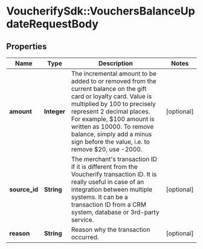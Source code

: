 # VoucherifySdk::VouchersBalanceUpdateRequestBody

## Properties

| Name | Type | Description | Notes |
| ---- | ---- | ----------- | ----- |
| **amount** | **Integer** | The incremental amount to be added to or removed from the current balance on the gift card or loyalty card. Value is multiplied by 100 to precisely represent 2 decimal places. For example, $100 amount is written as 10000. To remove balance, simply add a minus sign before the value, i.e. to remove $20, use -2000. | [optional] |
| **source_id** | **String** | The merchant&#39;s transaction ID if it is different from the Voucherify transaction ID. It is really useful in case of an integration between multiple systems. It can be a transaction ID from a CRM system, database or 3rd-party service. | [optional] |
| **reason** | **String** | Reason why the transaction occurred. | [optional] |

